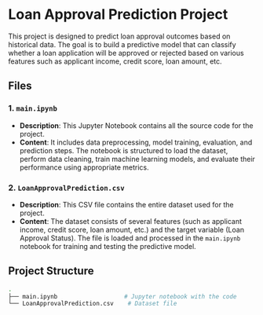 # Loan Approval Prediction Project

This project is designed to predict loan approval outcomes based on historical data. The goal is to build a predictive model that can classify whether a loan application will be approved or rejected based on various features such as applicant income, credit score, loan amount, etc.

## Files

### 1. `main.ipynb`
- **Description**: This Jupyter Notebook contains all the source code for the project.
- **Content**: It includes data preprocessing, model training, evaluation, and prediction steps. The notebook is structured to load the dataset, perform data cleaning, train machine learning models, and evaluate their performance using appropriate metrics.

### 2. `LoanApprovalPrediction.csv`
- **Description**: This CSV file contains the entire dataset used for the project.
- **Content**: The dataset consists of several features (such as applicant income, credit score, loan amount, etc.) and the target variable (Loan Approval Status). The file is loaded and processed in the `main.ipynb` notebook for training and testing the predictive model.

## Project Structure

```bash
.
├── main.ipynb                   # Jupyter notebook with the code
└── LoanApprovalPrediction.csv    # Dataset file
